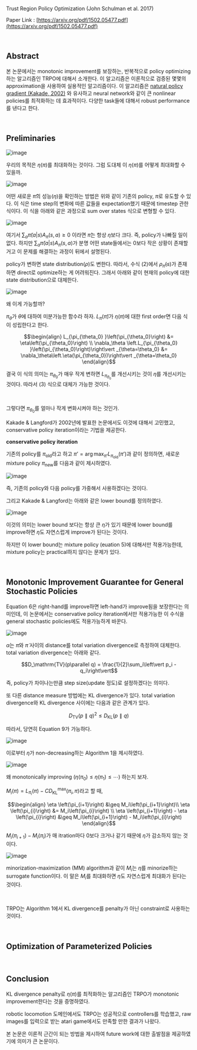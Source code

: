 

Trust Region Policy Optimization (John Schulman  et al. 2017)

Paper Link : [https://arxiv.org/pdf/1502.05477.pdf](https://arxiv.org/pdf/1502.05477.pdf)

<br />

## Abstract

본 논문에서는  monotonic improvement를 보장하는, 반복적으로 policy optimizing하는 알고리즘인 TRPO에 대해서 소개한다. 이 알고리즘은 이론적으로 검증된 몇몇의 approximation을 사용하여 실용적인 알고리즘이다. 이 알고리즘은 [natural policy gradient (Kakade, 2002)](http://papers.nips.cc/paper/2073-a-natural-policy-gradient.pdf) 와 유사하고 neural network와 같이 큰 nonlinear policies를 최적화하는 데 효과적이다. 다양한 task들에 대해서 robust performance를 낸다고 한다.

<br />

## Preliminaries

![image](https://user-images.githubusercontent.com/59254578/73845521-2f8f3580-4866-11ea-9337-fba9adf84f5e.png)

우리의 목적은 $\eta(\pi)$를 최대화하는 것이다. 그럼 도대체 이 $\eta(\pi)$를 어떻게 최대화할 수 있을까.



![image](https://user-images.githubusercontent.com/59254578/73845798-bba15d00-4866-11ea-8fbf-3743b6e6c52b.png)

어떤 새로운 $\tilde\pi$의 성능($\eta$)을 확인하는 방법은 위와 같이 기존의 policy, $\pi$로 유도할 수 있다. 이 식은  time step의 변화에 따른 값들을 expectation했기 때문에 timestep 관한 식이다. 이 식을 아래와 같은 과정으로 sum over states 식으로 변형할 수 있다.

![image](https://user-images.githubusercontent.com/59254578/73846313-aed13900-4867-11ea-971d-0f0be4b24559.png)

여기서 $\sum_a\tilde\pi(a\vert s) A_\pi(s,a) \geq 0$ 이라면 $\tilde\pi$는 항상 $\eta$보다 크다. 즉, policy가 나빠질 일이 없다. 하지만 $\sum_a\tilde\pi(a\vert s) A_\pi(s,a)$가 분명 어떤 state들에서는 0보다 작은 상황이 존재할 거고 이 문제를 해결하는 과정이 뒤에서 설명된다.

policy가 변하면 state distribution($\rho$)도 변한다. 따라서, 수식 (2)에서 $\rho_\tilde\pi(s)$가 존재하면 direct로 optimize하는 게 어려워진다. 그래서 아래와 같이 현재의 policy에 대한 state distribution으로 대체한다.

![image](https://user-images.githubusercontent.com/59254578/73847426-9e21c280-4869-11ea-83ed-64f3cc996dbc.png)

왜 이게 가능할까?

$\pi_\theta$가 $\theta$에 대하여 미분가능한 함수라 하자. $L_\pi\left(\tilde\pi\right)$가 $\eta(\pi)$에 대한 first order면 다음 식이 성립한다고 한다.

$$\begin{align} L_{\pi_{\theta_0} }\left(\pi_{\theta_0}\right) &= \eta\left(\pi_{\theta_0}\right) \\ \nabla_\theta \left.L_{\pi_{\theta_0} }\left(\pi_{\theta_0}\right)\right\vert _{\theta=\theta_0} &= \nabla_\theta\left.\eta(\pi_{\theta_0})\right\vert _{\theta=\theta_0} \end{align}$$

결국 이 식의 의미는 $\pi_{\theta_0}$가 매우 작게 변하면 $L_{\pi_{\theta_0} }$를 개선시키는 것이 $\eta$를 개선시키는 것이다. 따라서 (3) 식으로 대체가 가능한 것이다.

<br />

그렇다면 $\pi_{\theta_0}$를 얼마나 작게 변화시켜야 하는 것인가.

Kakade & Langford가 2002년에 발표한 논문에서도 이것에 대해서 고민했고, conservative policy iteration이라는 기법을 제공한다.

**conservative policy iteration**

기존의 policy를 $\pi_\mathrm{old}$라고 하고 $\pi’=\arg\max_{\pi’}L_{\pi_\mathrm{old} }\left(\pi’\right)$과 같이 정의하면, 새로운 mixture policy $\pi_\mathrm{new}$를 다음과 같이 제시하였다.

![image](https://user-images.githubusercontent.com/59254578/73849639-9c59fe00-486d-11ea-9d32-b330375351ba.png)

즉, 기존의 policy와 다음 policy를 가중해서 사용하겠다는 것이다.

  

그리고 Kakade & Langford는 아래와 같은 lower bound를 정의하였다.

![image](https://user-images.githubusercontent.com/59254578/73849697-b09dfb00-486d-11ea-93a9-a63181ac55ee.png)

이것의 의미는 lower bound 보다는 항상 큰 $\eta$가 있기 때문에 lower bound를 improve하면 $\eta$도 자연스럽게 improve가 된다는 것이다.

하지만 이 lower bound는 mixture policy (euation 5)에 대해서만 적용가능한데, mixture policy는 practical하지 않다는 문제가 있다.

<br />

## Monotonic Improvement Guarantee for General Stochastic Policies

Equation 6은 right-hand를 improve하면 left-hand가 improve됨을 보장한다는 의미인데, 이 논문에서는 conservative policy iteration에서만 적용가능한 이 수식을 general stochastic policies에도 적용가능하게 바꾼다.

![image](https://user-images.githubusercontent.com/59254578/73850600-5736cb80-486f-11ea-8434-6acefd040844.png)

$\alpha$는 $\pi$와 $\tilde\pi$ 사이의 distance를 total variation divergence로 측정하여 대체한다. total variation divergence는 아래와 같다.

$$D_\mathrm{TV}(p\parallel q) = \frac{1}{2}\sum_i\left\vert p_i - q_i\right\vert$$

즉, policy가 차이나는만큼 step size(update 정도)로 설정하겠다는 의미다.

또 다른 distance measure 방법에는 KL divergence가 있다. total variation divergence와 KL divergence 사이에는 다음과 같은 관계가 있다.

$$D_\mathrm{TV}(p\parallel q)^2 \leq D_\mathrm{KL}(p\parallel q)$$

따라서, 당연히 Equation 9가 가능하다.

![image](https://user-images.githubusercontent.com/59254578/73851758-63bc2380-4871-11ea-82b8-ce3251ab5838.png)

이로부터 $\eta$가 non-decreasing하는 Algorithm 1을 제시하였다.

![image](https://user-images.githubusercontent.com/59254578/73852104-fceb3a00-4871-11ea-9253-dca9ac17317a.png)

왜 monotonically improving ($\eta(\pi_0)\leq\eta(\pi_1)\leq\cdots$) 하는지 보자.

$M_i(\pi)=L_{\pi_i}(\pi) - CD_\mathrm{KL}^\max\left(\pi_i,\pi\right)$라고 할 때,

$$\begin{align} \eta \left(\pi_{i+1}\right) &\geq M_i\left(\pi_{i+1}\right)\\ \eta \left(\pi_{i}\right) &= M_i\left(\pi_{i}\right) \\ \eta \left(\pi_{i+1}\right) - \eta \left(\pi_{i}\right) &\geq M_i\left(\pi_{i+1}\right) - M_i\left(\pi_{i}\right) \end{align}$$

$M_i\left(\pi_{i+1}\right) - M_i\left(\pi_{i}\right)$가 매 itration마다 0보다 크거나 같기 때문에 $\eta$가 감소하지 않는 것이다.

![image](https://user-images.githubusercontent.com/59254578/73852822-2bb5e000-4873-11ea-8d60-81dff14f3b97.png)

minorization-maximization (MM) algorithm과 같이 $M_i$는 $\eta$를 minorize하는 surrogate function이다. 이 말은 $M_i$를 최대화하면 $\eta$도 자연스럽게 최대화가 된다는 것이다.

<br>

TRPO는 Algorithm 1에서 KL divergence를 penalty가 아닌 constraint로 사용하는 것이다.

<br />

## Optimization of Parameterized Policies



<br />

## Conclusion

KL divergence penalty로 $\eta(\pi)$를 최적화하는 알고리즘인 TRPO가 monotonic improvement한다는 것을 증명하였다.

robotic locomotion 도메인에서도 TRPO는 성공적으로 controllers를 학습했고, raw images를 입력으로 받는 atari game에서도 만족할 만한 결과가 나왔다.

본 논문은 이론적 근간이 되는 방법을 제시하여 future work에 대한 출발점을 제공하였기에 의미가 큰 논문이다.



